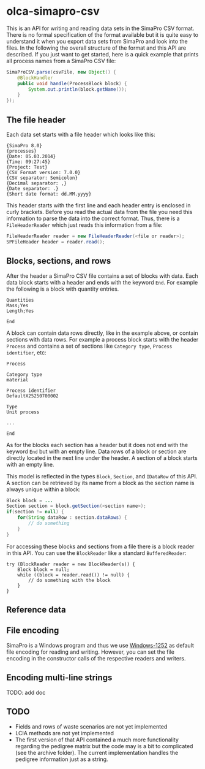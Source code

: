 olca-simapro-csv
================
This is an API for writing and reading data sets in the SimaPro CSV format. 
There is no formal specification of the format available but it is quite easy to
understand it when you export data sets from SimaPro and look into the files. In
the following the overall structure of the format and this API are described. If
you just want to get started, here is a quick example that prints all process
names from a SimaPro CSV file:

```java
SimaProCSV.parse(csvFile, new Object() {
	@BlockHandler
	public void handle(ProcessBlock block) {
		System.out.println(block.getName());
	}
});
```


The file header
---------------
Each data set starts with a file header which looks like this:

```csv
{SimaPro 8.0}
{processes}
{Date: 05.03.2014}
{Time: 09:27:45}
{Project: Test}
{CSV Format version: 7.0.0}
{CSV separator: Semicolon}
{Decimal separator: ,}
{Date separator: .}
{Short date format: dd.MM.yyyy}
```

This header starts with the first line and each header entry is enclosed in 
curly brackets. Before you read the actual data from the file you need this 
information to parse the data into the correct format. Thus, there is a 
`FileHeaderReader` which just reads this information from a file:

```java
FileHeaderReader reader = new FileHeaderReader(<file or reader>);
SPFileHeader header = reader.read();
```
	

Blocks, sections, and rows
--------------------------
After the header a SimaPro CSV file contains a set of blocks with data. Each
data block starts with a header and ends with the keyword `End`. For example
the following is a block with quantity entries. 

```csv
Quantities
Mass;Yes
Length;Yes

End
```
	
A block can contain data rows directly, like in the example above, or contain
sections with data rows. For example a process block starts with the header
`Process` and contains a set of sections like `Category type`, 
`Process identifier`, etc: 

```csv
Process

Category type
material

Process identifier
DefaultX25250700002

Type
Unit process

...

End
```

As for the blocks each section has a header but it does not end with the keyword 
`End` but with an empty line. Data rows of a block or section are directly 
located in the next line under the header. A section of a block starts with an
empty line.

This model is reflected in the types `Block`, `Section`, and `IDataRow` of this
API. A section can be retrieved by its name from a block as the section name is
always unique within a block: 

```java
Block block = ...
Section section = block.getSection(<section name>);
if(section != null) {
    for(String dataRow : section.dataRows) {
        // do something
    }
}
```

For accessing these blocks and sections from a file there is a block reader in
this API. You can use the `BlockReader` like a standard `BufferedReader`:

	try (BlockReader reader = new BlockReader(s)) {
		Block block = null;
		while ((block = reader.read()) != null) {
			// do something with the block
		}
	}


Reference data
--------------



File encoding
-------------
SimaPro is a Windows program and thus we use 
[Windows-1252](http://en.wikipedia.org/wiki/Windows-1252) as default file 
encoding for reading and writing. However, you can set the file encoding in the
constructor calls of the respective readers and writers.


Encoding multi-line strings
---------------------------

TODO: add doc


TODO
----
* Fields and rows of waste scenarios are not yet implemented
* LCIA methods are not yet implemented 
* The first version of that API contained a much more functionality regarding 
  the pedigree matrix but the code may is a bit to complicated (see the archive
  folder). The current implementation handles the pedigree information just as
  a string.  